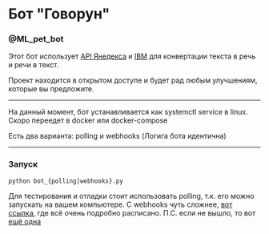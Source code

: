 # Бот "Говорун"
### @ML_pet_bot

Этот бот использует [API Янедекса](https://cloud.yandex.ru/docs/speechkit/) и [IBM](https://cloud.ibm.com/docs/text-to-speech?topic=text-to-speech-gettingStarted) для конвертации текста в речь и речи в текст.

Проект находится в открытом доступе и будет рад любым улучшениям, которые вы предложите.


----

На данный момент, бот устанавливается как systemctl service в linux.
Скоро переедет в docker или docker-compose

Есть два варианта: polling и webhooks (Логига бота идентична)

-----

### Запуск

`python bot_{polling|webhooks}.py`

Для тестирования и отладки стоит использовать polling, т.к. его можно запускать на вашем компьютере. С webhooks чуть сложнее, [вот ссылка](https://habr.com/ru/company/ods/blog/462141/), где всё очень подробно расписано.
П.С. если не вышло, то вот [ещё одна](https://groosha.gitbook.io/telegram-bot-lessons/chapter4)
 
